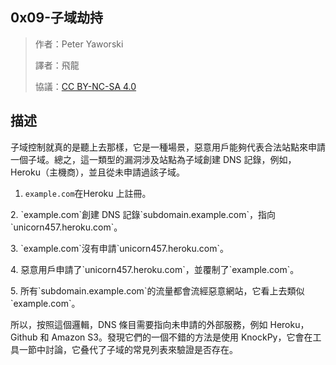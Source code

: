 ## **0x09-子域劫持**

>作者：Peter Yaworski
>
>譯者：飛龍
>
>協議：[CC BY-NC-SA 4.0](http://creativecommons.org/licenses/by-nc-sa/4.0/)

## **描述**
子域控制就真的是聽上去那樣，它是一種場景，惡意用戶能夠代表合法站點來申請一個子域。總之，這一類型的漏洞涉及站點為子域創建 DNS 記錄，例如，Heroku（主機商），並且從未申請過該子域。

1. `example.com`在Heroku 上註冊。
<p>
2. `example.com`創建 DNS 記錄`subdomain.example.com`，指向`unicorn457.heroku.com`。
<p>
3. `example.com`沒有申請`unicorn457.heroku.com`。
<p>
4. 惡意用戶申請了`unicorn457.heroku.com`，並覆制了`example.com`。
<p>
5. 所有`subdomain.example.com`的流量都會流經惡意網站，它看上去類似`example.com`。
<p>
所以，按照這個邏輯，DNS 條目需要指向未申請的外部服務，例如 Heroku，Github 和 Amazon S3。發現它們的一個不錯的方法是使用 KnockPy，它會在工具一節中討論，它叠代了子域的常見列表來驗證是否存在。

